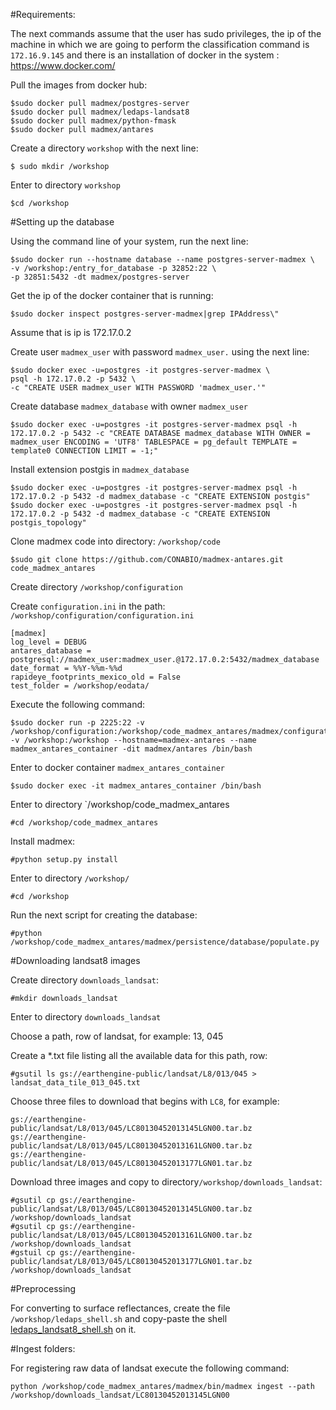 #Requirements:

The next commands assume that the user has sudo privileges, the ip of the machine in which we are going to perform the classification command is `172.16.9.145` and there is an installation of docker in the system : https://www.docker.com/

Pull the images from docker hub:

```
$sudo docker pull madmex/postgres-server
$sudo docker pull madmex/ledaps-landsat8
$sudo docker pull madmex/python-fmask
$sudo docker pull madmex/antares
```

Create a directory `workshop` with the next line:

```
$ sudo mkdir /workshop
```

Enter to directory `workshop`

```
$cd /workshop
```

#Setting up the database


Using the command line of your system, run the next line:

```
$sudo docker run --hostname database --name postgres-server-madmex \
-v /workshop:/entry_for_database -p 32852:22 \
-p 32851:5432 -dt madmex/postgres-server
```

Get the ip of the docker container that is running:

```
$sudo docker inspect postgres-server-madmex|grep IPAddress\"
```

Assume that is ip is 172.17.0.2

Create user `madmex_user` with password `madmex_user.` using the next line:

```
$sudo docker exec -u=postgres -it postgres-server-madmex \
psql -h 172.17.0.2 -p 5432 \
-c "CREATE USER madmex_user WITH PASSWORD 'madmex_user.'"
```

Create database `madmex_database` with owner `madmex_user`

```
$sudo docker exec -u=postgres -it postgres-server-madmex psql -h 172.17.0.2 -p 5432 -c "CREATE DATABASE madmex_database WITH OWNER = madmex_user ENCODING = 'UTF8' TABLESPACE = pg_default TEMPLATE = template0 CONNECTION LIMIT = -1;"
```

Install extension postgis in `madmex_database`

```
$sudo docker exec -u=postgres -it postgres-server-madmex psql -h 172.17.0.2 -p 5432 -d madmex_database -c "CREATE EXTENSION postgis"
$sudo docker exec -u=postgres -it postgres-server-madmex psql -h 172.17.0.2 -p 5432 -d madmex_database -c "CREATE EXTENSION postgis_topology"
```

Clone madmex code into directory: `/workshop/code`

```
$sudo git clone https://github.com/CONABIO/madmex-antares.git code_madmex_antares
```

Create directory `/workshop/configuration`


Create `configuration.ini` in the path: `/workshop/configuration/configuration.ini`


```
[madmex]
log_level = DEBUG
antares_database = postgresql://madmex_user:madmex_user.@172.17.0.2:5432/madmex_database
date_format = %%Y-%%m-%%d
rapideye_footprints_mexico_old = False
test_folder = /workshop/eodata/
```


Execute the following command:

```
$sudo docker run -p 2225:22 -v /workshop/configuration:/workshop/code_madmex_antares/madmex/configuration/ -v /workshop:/workshop --hostname=madmex-antares --name madmex_antares_container -dit madmex/antares /bin/bash
```

Enter to docker container `madmex_antares_container`

```
$sudo docker exec -it madmex_antares_container /bin/bash
```

Enter to directory `/workshop/code_madmex_antares

```
#cd /workshop/code_madmex_antares
```

Install madmex:

```
#python setup.py install
```

Enter to directory `/workshop/`

```
#cd /workshop
```

Run the next script for creating the database:

```
#python /workshop/code_madmex_antares/madmex/persistence/database/populate.py
```


#Downloading landsat8 images


Create directory `downloads_landsat`:

```
#mkdir downloads_landsat
```

Enter to directory `downloads_landsat`

Choose a path, row of landsat, for example: 13, 045 

Create a *.txt file listing all the available data for this path, row:

```
#gsutil ls gs://earthengine-public/landsat/L8/013/045 > landsat_data_tile_013_045.txt
```

Choose three files to download that begins with `LC8`, for example:

```
gs://earthengine-public/landsat/L8/013/045/LC80130452013145LGN00.tar.bz
gs://earthengine-public/landsat/L8/013/045/LC80130452013161LGN00.tar.bz
gs://earthengine-public/landsat/L8/013/045/LC80130452013177LGN01.tar.bz
```

Download three images and copy to directory`/workshop/downloads_landsat`:

```
#gsutil cp gs://earthengine-public/landsat/L8/013/045/LC80130452013145LGN00.tar.bz /workshop/downloads_landsat
#gsutil cp gs://earthengine-public/landsat/L8/013/045/LC80130452013161LGN00.tar.bz /workshop/downloads_landsat
#gstuil cp gs://earthengine-public/landsat/L8/013/045/LC80130452013177LGN01.tar.bz /workshop/downloads_landsat
```

#Preprocessing

For converting to surface reflectances, create the file `/workshop/ledaps_shell.sh` and copy-paste the shell [ledaps_landsat8_shell.sh](ledaps_landsat8_shell.sh) on it.







#Ingest folders:

For registering raw data of landsat execute the following command:

```
python /workshop/code_madmex_antares/madmex/bin/madmex ingest --path /workshop/downloads_landsat/LC80130452013145LGN00
```











